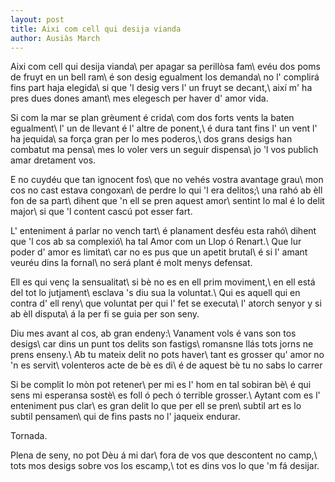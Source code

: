 ```yaml
---
layout: post
title: Aixi com cell qui desija vianda
author: Ausiàs March
---
```


Aixi com cell qui desija vianda\\
per apagar sa perillòsa fam\\
evéu dos poms de fruyt en un bell ram\\
é son desig egualment los demanda\\
no l' complirá fins part haja elegida\\
si que 'l desig vers l' un fruyt se decant,\\
així m' ha pres dues dones amant\\
mes elegesch per haver d' amor vida.

Si com la mar se plan grèument é crida\\
com dos forts vents la baten egualment\\
l' un de llevant é l' altre de ponent,\\
é dura tant fins l' un vent l' ha jequida\\
sa força gran per lo mes poderos,\\
dos grans desigs han combatut ma pensa\\
mes lo voler vers un seguir dispensa\\
jo 'l vos publich amar dretament vos.

E no cuydéu que tan ignocent fos\\
que no vehés vostra avantage grau\\
mon cos no cast estava congoxan\\
de perdre lo qui 'l era delitos;\\
una rahó ab èll fon de sa part\\
dihent que 'n ell se pren aquest amor\\
sentint lo mal é lo delit major\\
si que 'l content cascú pot esser fart.

L' enteniment á parlar no vench tart\\
é planament desféu esta rahó\\
dihent que 'l cos ab sa complexió\\
ha tal Amor com un Llop ó Renart.\\
Que lur poder d' amor es limitat\\
car no es pus que un apetit brutal\\
é si l' amant veuréu dins la fornal\\
no será plant é molt menys defensat.

Ell es qui venç la sensualitat\\
si bè no es en ell prim moviment,\\
en ell está del tot lo jutjament\\
esclava 's diu sua la voluntat.\\
Qui es aquell qui en contra d' ell reny\\
que voluntat per qui l' fet se executa\\
l' atorch senyor y si ab èll disputa\\
á la per fi se guia per son seny.

Diu mes avant al cos, ab gran endeny:\\
Vanament vols é vans son tos desigs\\
car dins un punt tos delits son fastigs\\
romansne llás tots jorns ne prens enseny.\\
Ab tu mateix delit no pots haver\\
tant es grosser qu' amor no 'n es servit\\
volenteros acte de bè es di\\
é de aquest bè tu no sabs lo carrer

Si be complit lo mòn pot retener\\
per mi es l' hom en tal sobiran bè\\
é qui sens mi esperansa sostè\\
es foll ó pech ó terrible grosser.\\
Aytant com es l' enteniment pus clar\\
es gran delit lo que per ell se pren\\
subtil art es lo subtil pensamen\\
qui de fins pasts no l' jaqueix endurar.

Tornada.

Plena de seny, no pot Dèu á mi dar\\
fora de vos que descontent no camp,\\
tots mos desigs sobre vos los escamp,\\
tot es dins vos lo que 'm fá desijar.